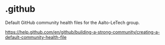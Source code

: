 # .github

Default GitHub community health files for the Aalto-LeTech group.

https://help.github.com/en/github/building-a-strong-community/creating-a-default-community-health-file
